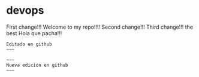 # devops

First change!!! Welcome to my repo!!!!
Second change!!!
Third change!!! the best
Hola que pacha!!!


~~~~
Editado en github
~~~

~~~
Nueva edicion en github
~~~

